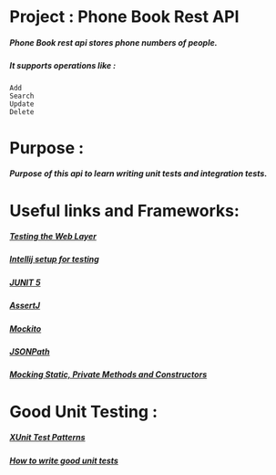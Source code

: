 # Project : Phone Book Rest API
##### Phone Book rest api stores phone numbers of people. 
##### It supports operations like : 
    Add 
    Search
    Update 
    Delete

# Purpose :
##### Purpose of this api to learn writing unit tests and integration tests.

# Useful links and Frameworks:
##### [Testing the Web Layer](https://spring.io/guides/gs/testing-web/)

##### [Intellij setup for testing](https://www.jetbrains.com/help/idea/testing.html)

##### [JUNIT 5](https://junit.org/junit5/docs/current/user-guide/)

##### [AssertJ](https://joel-costigliola.github.io/assertj/)

##### [Mockito](https://github.com/mockito/mockito)

##### [JSONPath](https://github.com/json-path/JsonPath)

##### [Mocking Static, Private Methods and Constructors](https://github.com/powermock/powermock/wiki/Mockito)

# Good Unit Testing :
##### [XUnit Test Patterns](http://xunitpatterns.com/)
##### [How to write good unit tests](https://github.com/mockito/mockito/wiki/How-to-write-good-tests)